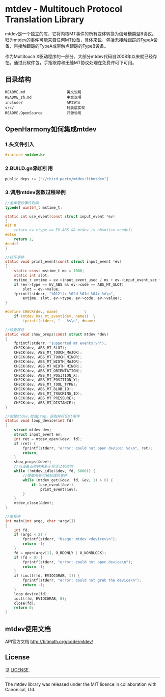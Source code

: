 # mtdev - Multitouch Protocol Translation Library

mtdev是一个独立的库，它将内核MT事件的所有变体转换为信号槽类型B协议。归为mtdev的事件可能来自任何MT设备，具体来说，包括无接触跟踪的TypeA设备、带接触跟踪的TypeA或带触点跟踪的TypeB设备。

作为Multitouch X驱动程序的一部分，大部分mtdev代码自2008年以来就已经存在。通过此软件包，手指跟踪和无缝MT协议处理在免费许可下可用。


## 目录结构

```
README.md                   英文说明
README_zh.md                中文说明
include/                    API定义
src/                        封装层实现
README.OpenSource           开源说明
```

## OpenHarmony如何集成mtdev
### 1.头文件引入
```c
#include <mtdev.h>
```
### 2.BUILD.gn添加引用
```c
public_deps += ["//third_party/mtdev:libmtdev"]
```
### 3.调用mtdev函数过程举例
```c
//全年毫秒事件时间
typedef uint64_t mstime_t;

static int use_event(const struct input_event *ev)
{
#if 0
	return ev->type == EV_ABS && mtdev_is_absmt(ev->code);
#else
	return 1;
#endif
}

//打印事件
static void print_event(const struct input_event *ev)
{
	static const mstime_t ms = 1000;
	static int slot;
	mstime_t evtime = ev->input_event_usec / ms + ev->input_event_sec * ms;
	if (ev->type == EV_ABS && ev->code == ABS_MT_SLOT)
		slot = ev->value;
	fprintf(stderr, "%012llx %02d %01d %04x %d\n",
		evtime, slot, ev->type, ev->code, ev->value);
}

#define CHECK(dev, name)			\
	if (mtdev_has_mt_event(dev, name))	\
		fprintf(stderr, "   %s\n", #name)

//检查属性
static void show_props(const struct mtdev *dev)
{
	fprintf(stderr, "supported mt events:\n");
	CHECK(dev, ABS_MT_SLOT);
	CHECK(dev, ABS_MT_TOUCH_MAJOR);
	CHECK(dev, ABS_MT_TOUCH_MINOR);
	CHECK(dev, ABS_MT_WIDTH_MAJOR);
	CHECK(dev, ABS_MT_WIDTH_MINOR);
	CHECK(dev, ABS_MT_ORIENTATION);
	CHECK(dev, ABS_MT_POSITION_X);
	CHECK(dev, ABS_MT_POSITION_Y);
	CHECK(dev, ABS_MT_TOOL_TYPE);
	CHECK(dev, ABS_MT_BLOB_ID);
	CHECK(dev, ABS_MT_TRACKING_ID);
	CHECK(dev, ABS_MT_PRESSURE);
	CHECK(dev, ABS_MT_DISTANCE);
}

//创建mtdev,检查prop，获取并打印mt事件
static void loop_device(int fd)
{
	struct mtdev dev;
	struct input_event ev;
	int ret = mtdev_open(&dev, fd);
	if (ret) {
		fprintf(stderr, "error: could not open device: %d\n", ret);
		return;
	}
	show_props(&dev);
	//当设备五秒钟未处于非活动状态时
	while (!mtdev_idle(&dev, fd, 5000)) {
		//提取所有可被处理的事件
		while (mtdev_get(&dev, fd, &ev, 1) > 0) {
			if (use_event(&ev))
				print_event(&ev);
		}
	}
	mtdev_close(&dev);
}

//主程序
int main(int argc, char *argv[])
{
	int fd;
	if (argc < 2) {
		fprintf(stderr, "Usage: mtdev <device>\n");
		return -1;
	}
	fd = open(argv[1], O_RDONLY | O_NONBLOCK);
	if (fd < 0) {
		fprintf(stderr, "error: could not open device\n");
		return -1;
	}
	if (ioctl(fd, EVIOCGRAB, 1)) {
		fprintf(stderr, "error: could not grab the device\n");
		return -1;
	}
	loop_device(fd);
	ioctl(fd, EVIOCGRAB, 0);
	close(fd);
	return 0;
}
```

## mtdev使用文档


API官方文档  http://bitmath.org/code/mtdev/


## License

见 [LICENSE](MIT(X11)License).

---

The mtdev library was released under the MIT licence in collaboration with Canonical, Ltd.